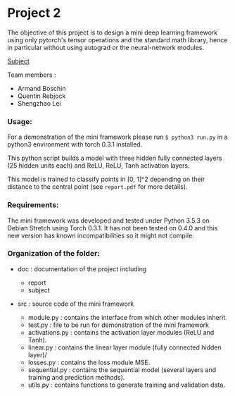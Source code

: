 # Project 2

The objective of this project is to design a mini deep learning framework using only pytorch's tensor operations and the standard math library, hence in particular without using autograd or the neural-network modules.

[Subject](https://github.com/SSappy/deep_learning_epfl/blob/master/project2/doc/miniproject-2.pdf)

Team members : 

* Armand Boschin
* Quentin Rebjock
* Shengzhao Lei

### Usage:
For a demonstration of the mini framework please run 
`$ python3 run.py` in a python3 environment with torch 0.3.1 installed.

This python script builds a model with three hidden fully connected layers (25 hidden units each) and ReLU, ReLU, Tanh activation layers. 

This model is trained to classify points in [0, 1]^2 depending on their distance to the central point (see `report.pdf` for more details).

### Requirements: 
The mini framework was developed and tested under Python 3.5.3 on Debian Stretch using Torch 0.3.1. It has not been tested on 0.4.0 and this new version has known incompatibilities so it might not compile.

### Organization of the folder:
* doc : documentation of the project including 
	* report 
	* subject

* src : source code of the mini framework
	* module.py : contains the interface from which other modules inherit.
	* test.py : file to be run for demonstration of the mini framework
	* activations.py : contains the activation layer modules (ReLU and Tanh).
	* linear.py : contains the linear layer module (fully connected hidden layer)/
	* losses.py : contains the loss module MSE.
	* sequential.py : contains the sequential model (several layers and training and prediction methods).
	* utils.py : contains functions to generate training and validation data.

